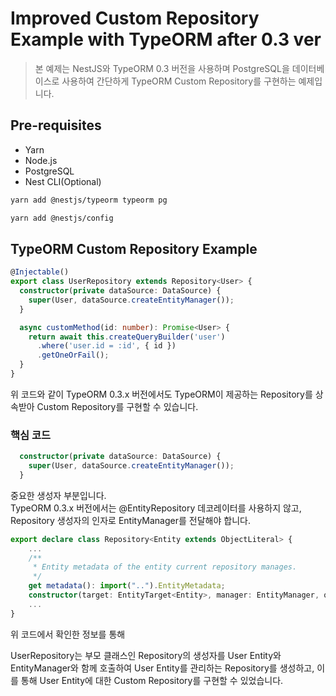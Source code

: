 # Improved Custom Repository Example with TypeORM after 0.3 ver

> 본 예제는 NestJS와 TypeORM 0.3 버전을 사용하며 PostgreSQL을 데이터베이스로 사용하여 간단하게 TypeORM Custom Repository를 구현하는 예제입니다.

## Pre-requisites

- Yarn
- Node.js
- PostgreSQL
- Nest CLI(Optional)

```bash
yarn add @nestjs/typeorm typeorm pg

yarn add @nestjs/config
```

## TypeORM Custom Repository Example

```typescript
@Injectable()
export class UserRepository extends Repository<User> {
  constructor(private dataSource: DataSource) {
    super(User, dataSource.createEntityManager());
  }

  async customMethod(id: number): Promise<User> {
    return await this.createQueryBuilder('user')
      .where('user.id = :id', { id })
      .getOneOrFail();
  }
}
```

위 코드와 같이 TypeORM 0.3.x 버전에서도 TypeORM이 제공하는 Repository를 상속받아 Custom Repository를 구현할 수 있습니다.

### 핵심 코드

```typescript
  constructor(private dataSource: DataSource) {
    super(User, dataSource.createEntityManager());
  }
```

중요한 생성자 부분입니다.  
TypeORM 0.3.x 버전에서는 @EntityRepository 데코레이터를 사용하지 않고,  
Repository 생성자의 인자로 EntityManager를 전달해야 합니다.

```typescript
export declare class Repository<Entity extends ObjectLiteral> {
    ...
    /**
     * Entity metadata of the entity current repository manages.
     */
    get metadata(): import("..").EntityMetadata;
    constructor(target: EntityTarget<Entity>, manager: EntityManager, queryRunner?: QueryRunner);
    ...
}
```

위 코드에서 확인한 정보를 통해

UserRepository는 부모 클래스인 Repository의 생성자를 User Entity와 EntityManager와 함께 호출하여
User Entity를 관리하는 Repository를 생성하고, 이를 통해 User Entity에 대한 Custom Repository를 구현할 수 있었습니다.
